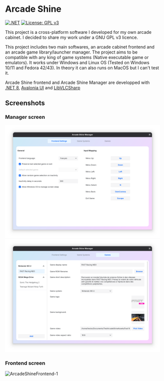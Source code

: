 # Arcade Shine
[![.NET](https://github.com/HeckoLeSorcier/ArcadeShine/actions/workflows/dotnet.yml/badge.svg)](https://github.com/HeckoLeSorcier/ArcadeShine/actions/workflows/dotnet.yml) [![License: GPL v3](https://img.shields.io/badge/License-GPLv3-blue.svg)](https://www.gnu.org/licenses/gpl-3.0)

This project is a cross-platform software I developed for my own arcade cabinet. I decided to share my work under a GNU GPL v3 licence.

This project includes two main softwares, an arcade cabinet frontend and an arcade game library/launcher manager. The project aims to be compatible with any king of game systems (Native executable game or emulators). It works under Windows and Linux OS (Tested on Windows 10/11 and Fedora 42/43). In theory it can also runs on MacOS but I can't test it.

Arcade Shine frontend and Arcade Shine Manager are developped with [.NET 8](https://github.com/dotnet/sdk), [Avalonia UI](https://avaloniaui.net/) and [LibVLCSharp](https://code.videolan.org/videolan/LibVLCSharp)

## Screenshots

### Manager screen
![ArcadeShineManager-1](Screenshots/ArcadeShineManager1.png)
![ArcadeShineManager-2](Screenshots/ArcadeShineManager2.png)

### Frontend screen
![ArcadeShineFrontend-1](Screenshots/ArcadeShineFrontend1.png)
